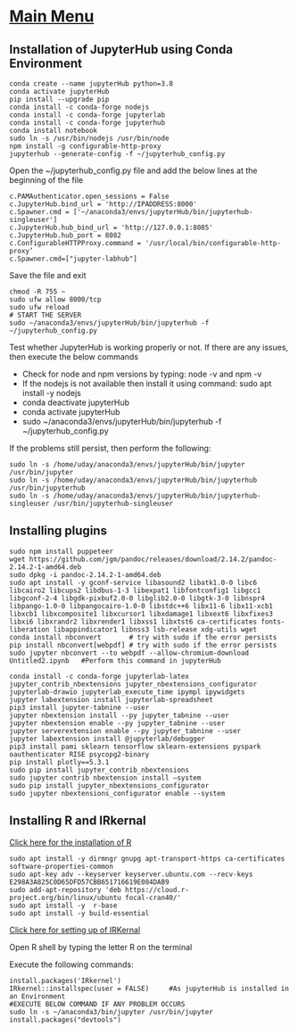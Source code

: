 # [Main Menu](index.html)

## Installation of JupyterHub using Conda Environment

    conda create --name jupyterHub python=3.8
    conda activate jupyterHub
    pip install --upgrade pip
    conda install -c conda-forge nodejs
    conda install -c conda-forge jupyterlab
    conda install -c conda-forge jupyterhub
    conda install notebook
    sudo ln -s /usr/bin/nodejs /usr/bin/node    
    npm install -g configurable-http-proxy
    jupyterhub --generate-config -f ~/jupyterhub_config.py

Open the ~/jupyterhub_config.py file and add the below lines at the beginning of the file

    c.PAMAuthenticator.open_sessions = False 
	c.JupyterHub.bind_url = 'http://IPADDRESS:8000'
	c.Spawner.cmd = ['~/anaconda3/envs/jupyterHub/bin/jupyterhub-singleuser']
	c.JupyterHub.hub_bind_url = 'http://127.0.0.1:8085'
	c.JupyterHub.hub_port = 8082
	c.ConfigurableHTTPProxy.command = '/usr/local/bin/configurable-http-proxy’
    c.Spawner.cmd=["jupyter-labhub"]
Save the file and exit
    
    chmod -R 755 ~
    sudo ufw allow 8000/tcp
    sudo ufw reload
    # START THE SERVER
    sudo ~/anaconda3/envs/jupyterHub/bin/jupyterhub -f ~/jupyterhub_config.py

Test whether JupyterHub is working properly or not. If there are any issues, then execute the below commands

* Check for node and npm versions by typing: node -v     and npm -v
* If the nodejs is not available then install it using command: sudo apt install -y nodejs
* conda deactivate jupyterHub
* conda activate jupyterHub
* sudo ~/anaconda3/envs/jupyterHub/bin/jupyterhub -f ~/jupyterhub_config.py

If the problems still persist, then perform the following:

    sudo ln -s /home/uday/anaconda3/envs/jupyterHub/bin/jupyter /usr/bin/jupyter
    sudo ln -s /home/uday/anaconda3/envs/jupyterHub/bin/jupyterhub /usr/bin/jupyterhub
    sudo ln -s /home/uday/anaconda3/envs/jupyterHub/bin/jupyterhub-singleuser /usr/bin/jupyterhub-singleuser

## Installing plugins

    sudo npm install puppeteer
    wget https://github.com/jgm/pandoc/releases/download/2.14.2/pandoc-2.14.2-1-amd64.deb
    sudo dpkg -i pandoc-2.14.2-1-amd64.deb
    sudo apt install -y gconf-service libasound2 libatk1.0-0 libc6 libcairo2 libcups2 libdbus-1-3 libexpat1 libfontconfig1 libgcc1 libgconf-2-4 libgdk-pixbuf2.0-0 libglib2.0-0 libgtk-3-0 libnspr4 libpango-1.0-0 libpangocairo-1.0-0 libstdc++6 libx11-6 libx11-xcb1 libxcb1 libxcomposite1 libxcursor1 libxdamage1 libxext6 libxfixes3 libxi6 libxrandr2 libxrender1 libxss1 libxtst6 ca-certificates fonts-liberation libappindicator1 libnss3 lsb-release xdg-utils wget
    conda install nbconvert       # try with sudo if the error persists
    pip install nbconvert[webpdf] # try with sudo if the error persists
    sudo jupyter nbconvert --to webpdf --allow-chromium-download Untitled2.ipynb   #Perform this command in jupyterHub

    conda install -c conda-forge jupyterlab-latex jupyter_contrib_nbextensions jupyter_nbextensions_configurator jupyterlab-drawio jupyterlab_execute_time ipympl ipywidgets
    jupyter labextension install jupyterlab-spreadsheet
    pip3 install jupyter-tabnine --user
    jupyter nbextension install --py jupyter_tabnine --user
    jupyter nbextension enable --py jupyter_tabnine --user
    jupyter serverextension enable --py jupyter_tabnine --user
    jupyter labextension install @jupyterlab/debugger
    pip3 install pami sklearn tensorflow sklearn-extensions pyspark oauthenticator RISE psycopg2-binary
    pip install plotly==5.3.1
    sudo pip install jupyter_contrib_nbextensions
    sudo jupyter contrib nbextension install –system
    sudo pip install jupyter_nbextensions_configurator
    sudo jupyter nbextensions_configurator enable --system

## Installing R and IRkernal

[Click here for the installation of R](https://linuxize.com/post/how-to-install-r-on-ubuntu-20-04/)

    sudo apt install -y dirmngr gnupg apt-transport-https ca-certificates software-properties-common
    sudo apt-key adv --keyserver keyserver.ubuntu.com --recv-keys E298A3A825C0D65DFD57CBB651716619E084DAB9
    sudo add-apt-repository 'deb https://cloud.r-project.org/bin/linux/ubuntu focal-cran40/'
    sudo apt install -y  r-base
    sudo apt install -y build-essential

[Click here for setting up of IRKernal](https://developers.refinitiv.com/en/article-catalog/article/setup-jupyter-notebook-r )

Open R shell by typing the letter R on the terminal

Execute the following commands:
    
    install.packages('IRkernel')
    IRkernel::installspec(user = FALSE)     #As jupyterHub is installed in an Environment   
    #EXECUTE BELOW COMMAND IF ANY PROBLEM OCCURS
    sudo ln -s ~/anaconda3/bin/jupyter /usr/bin/jupyter                         
    install.packages("devtools")
    